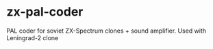 # zx-pal-coder
PAL coder for soviet ZX-Spectrum clones + sound amplifier. Used with Leningrad-2 clone
